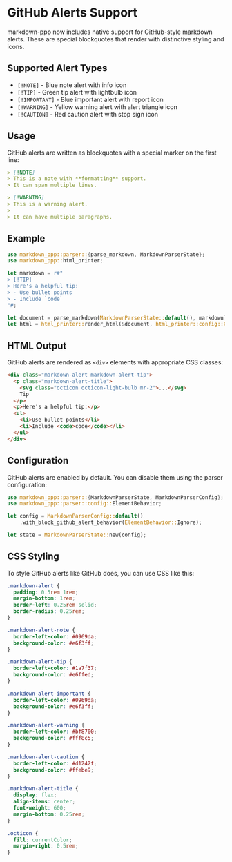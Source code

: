 # GitHub Alerts Support

markdown-ppp now includes native support for GitHub-style markdown alerts. These are special blockquotes that render with distinctive styling and icons.

## Supported Alert Types

- `[!NOTE]` - Blue note alert with info icon
- `[!TIP]` - Green tip alert with lightbulb icon  
- `[!IMPORTANT]` - Blue important alert with report icon
- `[!WARNING]` - Yellow warning alert with alert triangle icon
- `[!CAUTION]` - Red caution alert with stop sign icon

## Usage

GitHub alerts are written as blockquotes with a special marker on the first line:

```markdown
> [!NOTE]
> This is a note with **formatting** support.
> It can span multiple lines.

> [!WARNING]
> This is a warning alert.
> 
> It can have multiple paragraphs.
```

## Example

```rust
use markdown_ppp::parser::{parse_markdown, MarkdownParserState};
use markdown_ppp::html_printer;

let markdown = r#"
> [!TIP]
> Here's a helpful tip:
> - Use bullet points
> - Include `code`
"#;

let document = parse_markdown(MarkdownParserState::default(), markdown).unwrap();
let html = html_printer::render_html(&document, html_printer::config::Config::default());
```

## HTML Output

GitHub alerts are rendered as `<div>` elements with appropriate CSS classes:

```html
<div class="markdown-alert markdown-alert-tip">
  <p class="markdown-alert-title">
    <svg class="octicon octicon-light-bulb mr-2">...</svg>
    Tip
  </p>
  <p>Here's a helpful tip:</p>
  <ul>
    <li>Use bullet points</li>
    <li>Include <code>code</code></li>
  </ul>
</div>
```

## Configuration

GitHub alerts are enabled by default. You can disable them using the parser configuration:

```rust
use markdown_ppp::parser::{MarkdownParserState, MarkdownParserConfig};
use markdown_ppp::parser::config::ElementBehavior;

let config = MarkdownParserConfig::default()
    .with_block_github_alert_behavior(ElementBehavior::Ignore);

let state = MarkdownParserState::new(config);
```

## CSS Styling

To style GitHub alerts like GitHub does, you can use CSS like this:

```css
.markdown-alert {
  padding: 0.5rem 1rem;
  margin-bottom: 1rem;
  border-left: 0.25rem solid;
  border-radius: 0.25rem;
}

.markdown-alert-note {
  border-left-color: #0969da;
  background-color: #e6f3ff;
}

.markdown-alert-tip {
  border-left-color: #1a7f37;
  background-color: #e6ffed;
}

.markdown-alert-important {
  border-left-color: #0969da;
  background-color: #e6f3ff;
}

.markdown-alert-warning {
  border-left-color: #bf8700;
  background-color: #fff8c5;
}

.markdown-alert-caution {
  border-left-color: #d1242f;
  background-color: #ffebe9;
}

.markdown-alert-title {
  display: flex;
  align-items: center;
  font-weight: 600;
  margin-bottom: 0.25rem;
}

.octicon {
  fill: currentColor;
  margin-right: 0.5rem;
}
```